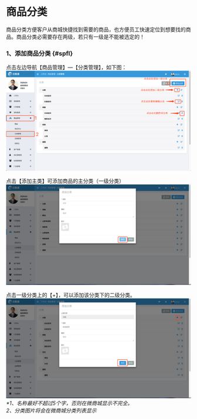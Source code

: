 # 商品分类

商品分类方便客户从商城快捷找到需要的商品，也方便员工快速定位到想要找的商品。商品分类必需要存在两级，若只有一级是不能被选定的！

### 1、添加商品分类 {#spfl}

点击左边导航【商品管理】—【分类管理】，如下图：![](/assets/spgl-flgl-1.png)

点击【添加主类】可添加商品的主分类（一级分类）![](/assets/spgl-flgl-3.png)

点击一级分类上的【+】，可以添加该分类下的二级分类。![](/assets/spgl-flgl-2.png)_\*1、名称最好不超过5个字，否则在微商城显示不完全。  
  2、分类图片将会在微商城分类列表显示_

